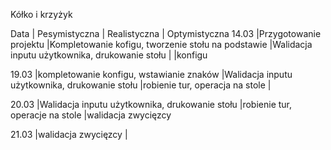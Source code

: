 Kółko i krzyżyk


Data        |                      Pesymistyczna                    |                         Realistyczna                 |                      Optymistyczna
14.03       |Przygotowanie projektu                                 |Kompletowanie kofigu, tworzenie stołu na podstawie    |Walidacja inputu użytkownika, drukowanie stołu
            |                                                       |konfigu
            
19.03       |kompletowanie konfigu, wstawianie znaków               |Walidacja inputu użytkownika, drukowanie stołu        |robienie tur, operacja na stole
            |

20.03       |Walidacja inputu użytkownika, drukowanie stołu         |robienie tur, operacje na stole                       |walidacja zwycięzcy

21.03       |walidacja zwycięzcy                                    |
















